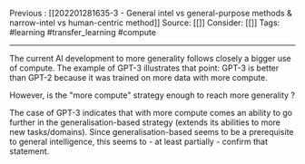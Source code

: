 Previous : [[202201281635-3 - General intel vs general-purpose methods & narrow-intel vs human-centric method]] 
Source: [[]]
Consider: [[]]
Tags: #learning #transfer_learning #compute
______________

The current AI development to more generality follows closely a bigger use of compute. The example of GPT-3 illustrates that point: GPT-3 is better than GPT-2 because it was trained on more data with more compute.

However, is the "more compute" strategy enough to reach more generality ?

The case of GPT-3 indicates that with more compute comes an ability to go further in the generalisation-based strategy (extends its abilities to more new tasks/domains). Since generalisation-based seems to be a prerequisite to general intelligence, this seems to - at least partially - confirm that statement.
